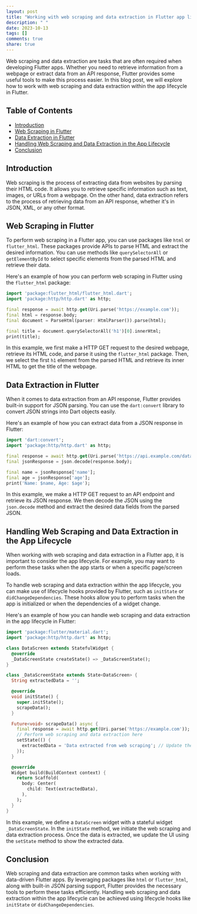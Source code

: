 ```yaml
---
layout: post
title: "Working with web scraping and data extraction in Flutter app lifecycle"
description: " "
date: 2023-10-13
tags: []
comments: true
share: true
---
```


Web scraping and data extraction are tasks that are often required when developing Flutter apps. Whether you need to retrieve information from a webpage or extract data from an API response, Flutter provides some useful tools to make this process easier. In this blog post, we will explore how to work with web scraping and data extraction within the app lifecycle in Flutter.

## Table of Contents
- [Introduction](#introduction)
- [Web Scraping in Flutter](#web-scraping-in-flutter)
- [Data Extraction in Flutter](#data-extraction-in-flutter)
- [Handling Web Scraping and Data Extraction in the App Lifecycle](#handling-web-scraping-and-data-extraction-in-the-app-lifecycle)
- [Conclusion](#conclusion)

## Introduction

Web scraping is the process of extracting data from websites by parsing their HTML code. It allows you to retrieve specific information such as text, images, or URLs from a webpage. On the other hand, data extraction refers to the process of retrieving data from an API response, whether it's in JSON, XML, or any other format.

## Web Scraping in Flutter

To perform web scraping in a Flutter app, you can use packages like `html` or `flutter_html`. These packages provide APIs to parse HTML and extract the desired information. You can use methods like `querySelectorAll` or `getElementById` to select specific elements from the parsed HTML and retrieve their data.

Here's an example of how you can perform web scraping in Flutter using the `flutter_html` package:

```dart
import 'package:flutter_html/flutter_html.dart';
import 'package:http/http.dart' as http;

final response = await http.get(Uri.parse('https://example.com'));
final html = response.body;
final document = ParseHtml(parser: HtmlParser()).parse(html);

final title = document.querySelectorAll('h1')[0].innerHtml;
print(title);
```

In this example, we first make a HTTP GET request to the desired webpage, retrieve its HTML code, and parse it using the `flutter_html` package. Then, we select the first `h1` element from the parsed HTML and retrieve its inner HTML to get the title of the webpage.

## Data Extraction in Flutter

When it comes to data extraction from an API response, Flutter provides built-in support for JSON parsing. You can use the `dart:convert` library to convert JSON strings into Dart objects easily.

Here's an example of how you can extract data from a JSON response in Flutter:

```dart
import 'dart:convert';
import 'package:http/http.dart' as http;

final response = await http.get(Uri.parse('https://api.example.com/data'));
final jsonResponse = json.decode(response.body);

final name = jsonResponse['name'];
final age = jsonResponse['age'];
print('Name: $name, Age: $age');
```

In this example, we make a HTTP GET request to an API endpoint and retrieve its JSON response. We then decode the JSON using the `json.decode` method and extract the desired data fields from the parsed JSON.

## Handling Web Scraping and Data Extraction in the App Lifecycle

When working with web scraping and data extraction in a Flutter app, it is important to consider the app lifecycle. For example, you may want to perform these tasks when the app starts or when a specific page/screen loads.

To handle web scraping and data extraction within the app lifecycle, you can make use of lifecycle hooks provided by Flutter, such as `initState` or `didChangeDependencies`. These hooks allow you to perform tasks when the app is initialized or when the dependencies of a widget change.

Here's an example of how you can handle web scraping and data extraction in the app lifecycle in Flutter:

```dart
import 'package:flutter/material.dart';
import 'package:http/http.dart' as http;

class DataScreen extends StatefulWidget {
  @override
  _DataScreenState createState() => _DataScreenState();
}

class _DataScreenState extends State<DataScreen> {
  String extractedData = '';

  @override
  void initState() {
    super.initState();
    scrapeData();
  }

  Future<void> scrapeData() async {
    final response = await http.get(Uri.parse('https://example.com'));
    // Perform web scraping and data extraction here
    setState(() {
      extractedData = 'Data extracted from web scraping'; // Update the UI with the extracted data
    });
  }

  @override
  Widget build(BuildContext context) {
    return Scaffold(
      body: Center(
        child: Text(extractedData),
      ),
    );
  }
}
```

In this example, we define a `DataScreen` widget with a stateful widget `_DataScreenState`. In the `initState` method, we initiate the web scraping and data extraction process. Once the data is extracted, we update the UI using the `setState` method to show the extracted data.

## Conclusion

Web scraping and data extraction are common tasks when working with data-driven Flutter apps. By leveraging packages like `html` or `flutter_html`, along with built-in JSON parsing support, Flutter provides the necessary tools to perform these tasks efficiently. Handling web scraping and data extraction within the app lifecycle can be achieved using lifecycle hooks like `initState` or `didChangeDependencies`.